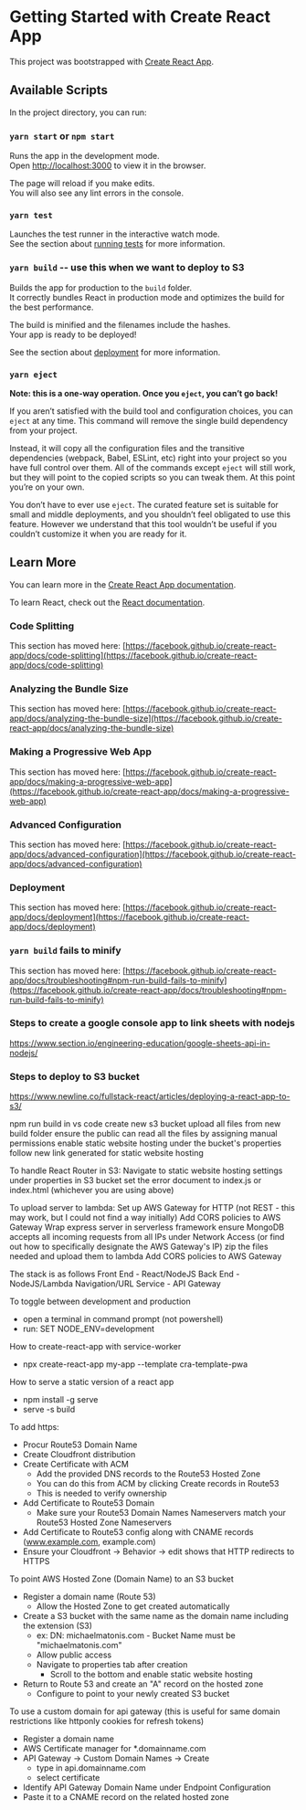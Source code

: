 # Getting Started with Create React App

This project was bootstrapped with [Create React App](https://github.com/facebook/create-react-app).

## Available Scripts

In the project directory, you can run:

### `yarn start` or `npm start`

Runs the app in the development mode.\
Open [http://localhost:3000](http://localhost:3000) to view it in the browser.

The page will reload if you make edits.\
You will also see any lint errors in the console.

### `yarn test`

Launches the test runner in the interactive watch mode.\
See the section about [running tests](https://facebook.github.io/create-react-app/docs/running-tests) for more information.

### `yarn build` -- use this when we want to deploy to S3

Builds the app for production to the `build` folder.\
It correctly bundles React in production mode and optimizes the build for the best performance.

The build is minified and the filenames include the hashes.\
Your app is ready to be deployed!

See the section about [deployment](https://facebook.github.io/create-react-app/docs/deployment) for more information.

### `yarn eject`

**Note: this is a one-way operation. Once you `eject`, you can’t go back!**

If you aren’t satisfied with the build tool and configuration choices, you can `eject` at any time. This command will remove the single build dependency from your project.

Instead, it will copy all the configuration files and the transitive dependencies (webpack, Babel, ESLint, etc) right into your project so you have full control over them. All of the commands except `eject` will still work, but they will point to the copied scripts so you can tweak them. At this point you’re on your own.

You don’t have to ever use `eject`. The curated feature set is suitable for small and middle deployments, and you shouldn’t feel obligated to use this feature. However we understand that this tool wouldn’t be useful if you couldn’t customize it when you are ready for it.

## Learn More

You can learn more in the [Create React App documentation](https://facebook.github.io/create-react-app/docs/getting-started).

To learn React, check out the [React documentation](https://reactjs.org/).

### Code Splitting

This section has moved here: [https://facebook.github.io/create-react-app/docs/code-splitting](https://facebook.github.io/create-react-app/docs/code-splitting)

### Analyzing the Bundle Size

This section has moved here: [https://facebook.github.io/create-react-app/docs/analyzing-the-bundle-size](https://facebook.github.io/create-react-app/docs/analyzing-the-bundle-size)

### Making a Progressive Web App

This section has moved here: [https://facebook.github.io/create-react-app/docs/making-a-progressive-web-app](https://facebook.github.io/create-react-app/docs/making-a-progressive-web-app)

### Advanced Configuration

This section has moved here: [https://facebook.github.io/create-react-app/docs/advanced-configuration](https://facebook.github.io/create-react-app/docs/advanced-configuration)

### Deployment

This section has moved here: [https://facebook.github.io/create-react-app/docs/deployment](https://facebook.github.io/create-react-app/docs/deployment)

### `yarn build` fails to minify

This section has moved here: [https://facebook.github.io/create-react-app/docs/troubleshooting#npm-run-build-fails-to-minify](https://facebook.github.io/create-react-app/docs/troubleshooting#npm-run-build-fails-to-minify)

### Steps to create a google console app to link sheets with nodejs

https://www.section.io/engineering-education/google-sheets-api-in-nodejs/

### Steps to deploy to S3 bucket

https://www.newline.co/fullstack-react/articles/deploying-a-react-app-to-s3/

npm run build in vs code
create new s3 bucket
upload all files from new build folder
ensure the public can read all the files by assigning manual permissions
enable static website hosting under the bucket's properties
follow new link generated for static website hosting

To handle React Router in S3:
Navigate to static website hosting settings under properties in S3 bucket
set the error document to index.js or index.html (whichever you are using above)

To upload server to lambda:
Set up AWS Gateway for HTTP (not REST - this may work, but I could not find a way initially)
Add CORS policies to AWS Gateway
Wrap express server in serverless framework
ensure MongoDB accepts all incoming requests from all IPs under Network Access (or find out how to specifically designate the AWS Gateway's IP)
zip the files needed and upload them to lambda
Add CORS policies to AWS Gateway


The stack is as follows
Front End - React/NodeJS
Back End - NodeJS/Lambda
Navigation/URL Service - API Gateway




To toggle between development and production
- open a terminal in command prompt (not powershell)
- run: SET NODE_ENV=development

How to create-react-app with service-worker
- npx create-react-app my-app --template cra-template-pwa

How to serve a static version of a react app
- npm install -g serve
- serve -s build

To add https:
- Procur Route53 Domain Name
- Create Cloudfront distribution
- Create Certificate with ACM
    - Add the provided DNS records to the Route53 Hosted Zone
    - You can do this from ACM by clicking Create records in Route53
    - This is needed to verify ownership
- Add Certificate to Route53 Domain
    - Make sure your Route53 Domain Names Nameservers match your Route53 Hosted Zone Nameservers
- Add Certificate to Route53 config along with CNAME records (www.example.com, example.com)
- Ensure your Cloudfront -> Behavior -> edit shows that HTTP redirects to HTTPS


To point AWS Hosted Zone (Domain Name) to an S3 bucket
- Register a domain name (Route 53)
    - Allow the Hosted Zone to get created automatically
- Create a S3 bucket with the same name as the domain name including the extension (S3)
    - ex: DN: michaelmatonis.com - Bucket Name must be "michaelmatonis.com"
    - Allow public access
    - Navigate to properties tab after creation 
        - Scroll to the bottom and enable static website hosting
- Return to Route 53 and create an "A" record on the hosted zone
    - Configure to point to your newly created S3 bucket


To use a custom domain for api gateway (this is useful for same domain restrictions like httponly cookies for refresh tokens)
- Register a domain name
- AWS Certificate manager for *.domainname.com
- API Gateway -> Custom Domain Names -> Create
    - type in api.domainname.com
    - select certificate 
- Identify API Gateway Domain Name under Endpoint Configuration
- Paste it to a CNAME record on the related hosted zone